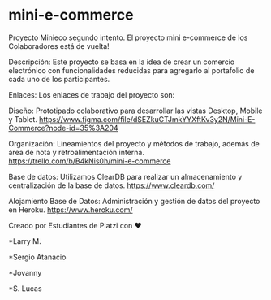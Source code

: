 # mini-e-commerce
Proyecto Minieco segundo intento. El proyecto mini e-commerce de los Colaboradores está de vuelta!

Descripción:
Este proyecto se basa en la idea de crear un comercio electrónico con funcionalidades reducidas para agregarlo al portafolio de cada uno de los participantes.

Enlaces:
Los enlaces de trabajo del proyecto son:

Diseño: Prototipado colaborativo para desarrollar las vistas Desktop, Mobile y Tablet.
https://www.figma.com/file/dSEZkuCTJmkYYXftKv3y2N/Mini-E-Commerce?node-id=35%3A204

Organización: Lineamientos del proyecto y métodos de trabajo, además de área de nota y retroalimentación interna.
https://trello.com/b/B4kNis0h/mini-e-commerce

Base de datos: Utilizamos ClearDB para realizar un almacenamiento y centralización de la base de datos.
https://www.cleardb.com/

Alojamiento Base de Datos: Administración y gestión de datos del proyecto en Heroku.
https://www.heroku.com/



Creado por Estudiantes de Platzi con ❤️

*Larry M.

*Sergio Atanacio

*Jovanny

*S. Lucas
